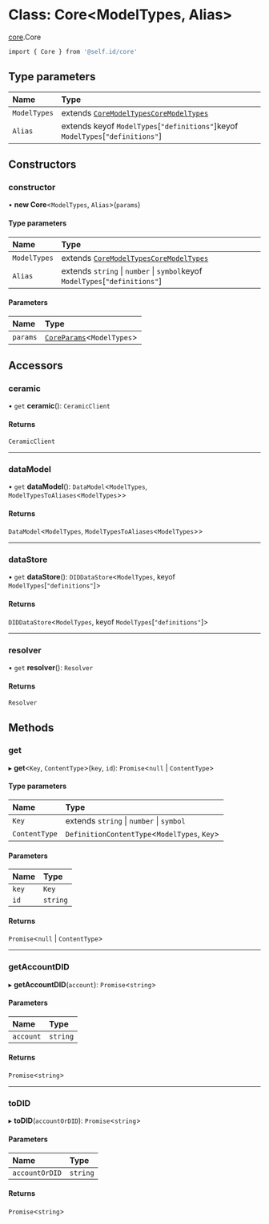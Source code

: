 # Class: Core<ModelTypes, Alias\>

[core](../modules/core.md).Core

```sh
import { Core } from '@self.id/core'
```

## Type parameters

| Name | Type |
| :------ | :------ |
| `ModelTypes` | extends [`CoreModelTypes`](../modules/core.md#coremodeltypes)[`CoreModelTypes`](../modules/core.md#coremodeltypes) |
| `Alias` | extends keyof `ModelTypes`[``"definitions"``]keyof `ModelTypes`[``"definitions"``] |

## Constructors

### constructor

• **new Core**<`ModelTypes`, `Alias`\>(`params`)

#### Type parameters

| Name | Type |
| :------ | :------ |
| `ModelTypes` | extends [`CoreModelTypes`](../modules/core.md#coremodeltypes)[`CoreModelTypes`](../modules/core.md#coremodeltypes) |
| `Alias` | extends `string` \| `number` \| `symbol`keyof `ModelTypes`[``"definitions"``] |

#### Parameters

| Name | Type |
| :------ | :------ |
| `params` | [`CoreParams`](../modules/core.md#coreparams)<`ModelTypes`\> |

## Accessors

### ceramic

• `get` **ceramic**(): `CeramicClient`

#### Returns

`CeramicClient`

___

### dataModel

• `get` **dataModel**(): `DataModel`<`ModelTypes`, `ModelTypesToAliases`<`ModelTypes`\>\>

#### Returns

`DataModel`<`ModelTypes`, `ModelTypesToAliases`<`ModelTypes`\>\>

___

### dataStore

• `get` **dataStore**(): `DIDDataStore`<`ModelTypes`, keyof `ModelTypes`[``"definitions"``]\>

#### Returns

`DIDDataStore`<`ModelTypes`, keyof `ModelTypes`[``"definitions"``]\>

___

### resolver

• `get` **resolver**(): `Resolver`

#### Returns

`Resolver`

## Methods

### get

▸ **get**<`Key`, `ContentType`\>(`key`, `id`): `Promise`<``null`` \| `ContentType`\>

#### Type parameters

| Name | Type |
| :------ | :------ |
| `Key` | extends `string` \| `number` \| `symbol` |
| `ContentType` | `DefinitionContentType`<`ModelTypes`, `Key`\> |

#### Parameters

| Name | Type |
| :------ | :------ |
| `key` | `Key` |
| `id` | `string` |

#### Returns

`Promise`<``null`` \| `ContentType`\>

___

### getAccountDID

▸ **getAccountDID**(`account`): `Promise`<`string`\>

#### Parameters

| Name | Type |
| :------ | :------ |
| `account` | `string` |

#### Returns

`Promise`<`string`\>

___

### toDID

▸ **toDID**(`accountOrDID`): `Promise`<`string`\>

#### Parameters

| Name | Type |
| :------ | :------ |
| `accountOrDID` | `string` |

#### Returns

`Promise`<`string`\>
